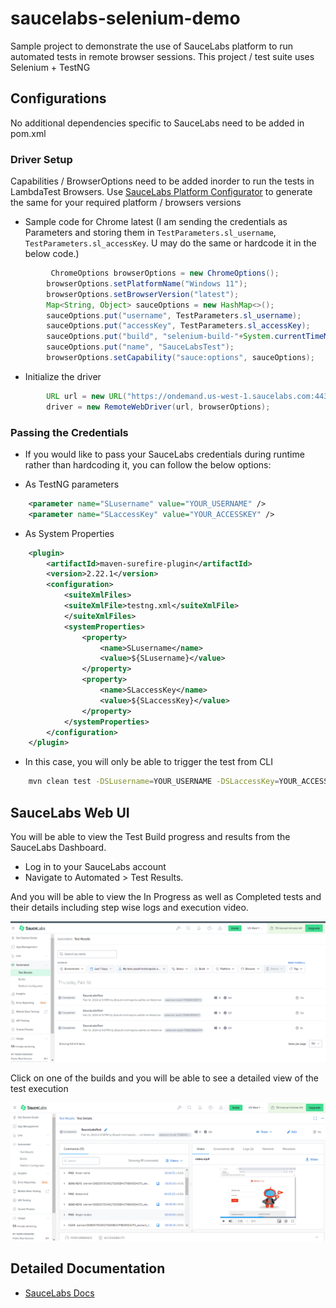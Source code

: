 # saucelabs-selenium-demo
Sample project to demonstrate the use of SauceLabs platform to run automated tests in remote browser sessions.
This project / test suite uses Selenium + TestNG

## Configurations

No additional dependencies specific to SauceLabs need to be added in pom.xml

### Driver Setup
Capabilities / BrowserOptions need to be added inorder to run the tests in LambdaTest Browsers. Use [SauceLabs Platform Configurator](https://saucelabs.com/products/platform-configurator) to generate the same for your required platform / browsers versions

- Sample code for Chrome latest (I am sending the credentials as Parameters and storing them in ``TestParameters.sl_username``, ``TestParameters.sl_accessKey``. U may do the same or hardcode it in the below code.)
```Java
         ChromeOptions browserOptions = new ChromeOptions();
        browserOptions.setPlatformName("Windows 11");
        browserOptions.setBrowserVersion("latest");
        Map<String, Object> sauceOptions = new HashMap<>();
        sauceOptions.put("username", TestParameters.sl_username);
        sauceOptions.put("accessKey", TestParameters.sl_accessKey);
        sauceOptions.put("build", "selenium-build-"+System.currentTimeMillis());
        sauceOptions.put("name", "SauceLabsTest");
        browserOptions.setCapability("sauce:options", sauceOptions);
```

- Initialize the driver
```Java
        URL url = new URL("https://ondemand.us-west-1.saucelabs.com:443/wd/hub");
        driver = new RemoteWebDriver(url, browserOptions);
```

### Passing the Credentials
- If you would like to pass your SauceLabs credentials during runtime rather than hardcoding it, you can follow the below options:

- As TestNG parameters
```xml
    <parameter name="SLusername" value="YOUR_USERNAME" />
    <parameter name="SLaccessKey" value="YOUR_ACCESSKEY" />
```

- As System Properties
```xml
    <plugin>
        <artifactId>maven-surefire-plugin</artifactId>
        <version>2.22.1</version>
        <configuration>
            <suiteXmlFiles>
            <suiteXmlFile>testng.xml</suiteXmlFile>
            </suiteXmlFiles>
            <systemProperties>
                <property>
                    <name>SLusername</name>
                    <value>${SLusername}</value>
                </property>
                <property>
                    <name>SLaccessKey</name>
                    <value>${SLaccessKey}</value>
                </property>
            </systemProperties>
        </configuration>
    </plugin>
```
- In this case, you will only be able to trigger the test from CLI

```bash
    mvn clean test -DSLusername=YOUR_USERNAME -DSLaccessKey=YOUR_ACCESSKEY
```

## SauceLabs Web UI
You will be able to view the Test Build progress and results from the SauceLabs Dashboard. 

- Log in to your SauceLabs account
- Navigate to Automated > Test Results.

And you will be able to view the In Progress as well as Completed tests and their details including step wise logs and execution video.

![Test Builds](https://github.com/krishnapollu/saucelabs-selenium-demo/blob/main/images/sl-automation-results.png)

Click on one of the builds and you will be able to see a detailed view of the test execution

![Test Details](https://github.com/krishnapollu/saucelabs-selenium-demo/blob/main/images/sl-automation-test-details.png)

## Detailed Documentation
- [SauceLabs Docs](https://docs.saucelabs.com/overview/)
